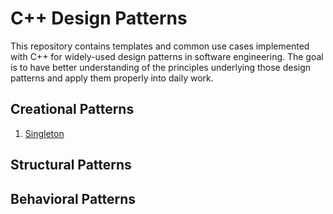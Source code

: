 # C++ Design Patterns

This repository contains templates and common use cases implemented with C++ for widely-used design patterns in software engineering. The goal is to have better understanding of the principles underlying those design patterns and apply them properly into daily work.

## Creational Patterns

1. [Singleton](./creational-patterns/Singleton)

## Structural Patterns



## Behavioral Patterns

